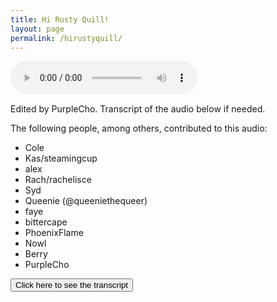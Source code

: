 ```yaml
---
title: Hi Rusty Quill!
layout: page
permalink: /hirustyquill/
---
```

<audio
    controls
    src="/assets/hi-rq.mp3">Whoops, your browser cannot load the audio for some reason!
</audio>

Edited by PurpleCho. Transcript of the audio below if needed.

The following people, among others, contributed to this audio:
- Cole
- Kas/steamingcup
- alex
- Rach/rachelisce
- Syd
- Queenie (@queeniethequeer)
- faye
- bittercape
- PhoenixFlame
- Nowl
- Berry
- PurpleCho

<script>
    function toggleTranscript() {
        var x = document.getElementById("transcript");
        if (x.style.visibility != "hidden") {
            x.style.visibility = "hidden";
        } else {
            x.style.visibility = "";
        }
    } 
</script>

<button onclick="toggleTranscript()">Click here to see the transcript</button>

<div
    id="transcript"
    style="visibility: hidden;">
    <p>Hi Rusty Quill, everyone here.</p>
    <p>Hello Rusty Quill, apologies for the deception but we wanted to make sure you started listening, so we thought it best not to announce ourselves. We're assuming you're alone, you always did prefer to look at fan submissions in private. I wouldn't try too hard to stop listening, there's every likelihood that you'll miss out on the thanks and praise you'll get. So just listen. Thank you for providing moments of terror and wonder through your podcasts. Now, shall we tell you how great you are again?</p>
</div>